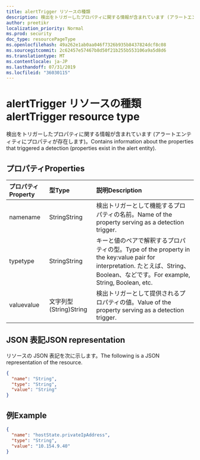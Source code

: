```yaml
---
title: alertTrigger リソースの種類
description: 検出をトリガーしたプロパティに関する情報が含まれています (アラートエンティティにプロパティが存在します)。
author: preetikr
localization_priority: Normal
ms.prod: security
doc_type: resourcePageType
ms.openlocfilehash: 49a262e1ab0aa046f7326b935b8437824dcf8c08
ms.sourcegitcommit: 2c62457e57467b8d50f21b255b553106a9a5d8d6
ms.translationtype: MT
ms.contentlocale: ja-JP
ms.lasthandoff: 07/31/2019
ms.locfileid: "36030115"
---
```

# <a name="alerttrigger-resource-type"></a><span data-ttu-id="c1d52-103">alertTrigger リソースの種類</span><span class="sxs-lookup"><span data-stu-id="c1d52-103">alertTrigger resource type</span></span>

<span data-ttu-id="c1d52-104">検出をトリガーしたプロパティに関する情報が含まれています (アラートエンティティにプロパティが存在します)。</span><span class="sxs-lookup"><span data-stu-id="c1d52-104">Contains information about the properties that triggered a detection (properties exist in the alert entity).</span></span>

## <a name="properties"></a><span data-ttu-id="c1d52-105">プロパティ</span><span class="sxs-lookup"><span data-stu-id="c1d52-105">Properties</span></span>

| <span data-ttu-id="c1d52-106">プロパティ</span><span class="sxs-lookup"><span data-stu-id="c1d52-106">Property</span></span>   | <span data-ttu-id="c1d52-107">型</span><span class="sxs-lookup"><span data-stu-id="c1d52-107">Type</span></span>|<span data-ttu-id="c1d52-108">説明</span><span class="sxs-lookup"><span data-stu-id="c1d52-108">Description</span></span>|
|:---------------|:--------|:----------|
|<span data-ttu-id="c1d52-109">name</span><span class="sxs-lookup"><span data-stu-id="c1d52-109">name</span></span>|<span data-ttu-id="c1d52-110">String</span><span class="sxs-lookup"><span data-stu-id="c1d52-110">String</span></span>|<span data-ttu-id="c1d52-111">検出トリガーとして機能するプロパティの名前。</span><span class="sxs-lookup"><span data-stu-id="c1d52-111">Name of the property serving as a detection trigger.</span></span>|
|<span data-ttu-id="c1d52-112">type</span><span class="sxs-lookup"><span data-stu-id="c1d52-112">type</span></span>|<span data-ttu-id="c1d52-113">String</span><span class="sxs-lookup"><span data-stu-id="c1d52-113">String</span></span>|<span data-ttu-id="c1d52-114">キーと値のペアで解釈するプロパティの型。</span><span class="sxs-lookup"><span data-stu-id="c1d52-114">Type of the property in the key:value pair for interpretation.</span></span> <span data-ttu-id="c1d52-115">たとえば、String、Boolean、などです。</span><span class="sxs-lookup"><span data-stu-id="c1d52-115">For example, String, Boolean, etc.</span></span>|
|<span data-ttu-id="c1d52-116">value</span><span class="sxs-lookup"><span data-stu-id="c1d52-116">value</span></span>|<span data-ttu-id="c1d52-117">文字列型 (String)</span><span class="sxs-lookup"><span data-stu-id="c1d52-117">String</span></span>|<span data-ttu-id="c1d52-118">検出トリガーとして提供されるプロパティの値。</span><span class="sxs-lookup"><span data-stu-id="c1d52-118">Value of the property serving as a detection trigger.</span></span>|

## <a name="json-representation"></a><span data-ttu-id="c1d52-119">JSON 表記</span><span class="sxs-lookup"><span data-stu-id="c1d52-119">JSON representation</span></span>

<span data-ttu-id="c1d52-120">リソースの JSON 表記を次に示します。</span><span class="sxs-lookup"><span data-stu-id="c1d52-120">The following is a JSON representation of the resource.</span></span>

<!-- {
  "blockType": "resource",
  "optionalProperties": [

  ],
  "@odata.type": "microsoft.graph.alertTrigger"
}-->

```json
{
  "name": "String",
  "type": "String",
  "value": "String"
}

```

## <a name="example"></a><span data-ttu-id="c1d52-121">例</span><span class="sxs-lookup"><span data-stu-id="c1d52-121">Example</span></span>

```json
{
  "name": "hostState.privateIpAddress",
  "type": "String",
  "value": "10.154.9.40"
}

```

<!-- uuid: 8fcb5dbc-d5aa-4681-8e31-b001d5168d79
2015-10-25 14:57:30 UTC -->
<!-- {
  "type": "#page.annotation",
  "description": "alertTrigger resource",
  "keywords": "",
  "section": "documentation",
  "tocPath": ""
}-->

